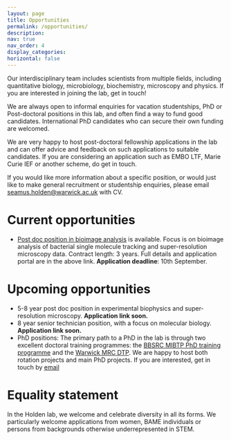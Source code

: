 ```yaml
---
layout: page
title: Opportunities
permalink: /opportunities/
description: 
nav: true
nav_order: 4
display_categories: 
horizontal: false
---
```

Our interdisciplinary team includes scientists from multiple fields, including quantitative biology, microbiology, biochemistry, microscopy and physics. If you are interested in joining the lab, get in touch!

We are always open to informal enquiries for vacation studentships, PhD or Post-doctoral positions in this lab, and often find a way to fund good candidates. International PhD candidates who can secure their own funding are welcomed.

We are very happy to host post-doctoral fellowship applications in the lab and can offer advice and feedback on such applications to suitable candidates. If you are considering an application such as EMBO LTF, Marie Curie IEF or another scheme, do get in touch.

If you would like more information about a specific position, or would just like to make general recruitment or studentship enquiries, please email [seamus.holden@warwick.ac.uk](seamus.holden@warwick.ac.uk) with CV.

# Current opportunities

- [Post doc position in bioimage analysis](https://warwick-careers.tal.net/vx/appcentre-ext/brand-4/candidate/so/pm/1/pl/3/opp/77-Research-Fellow-106343-0823/en-GB) is available. Focus is on bioimage analysis of bacterial single molecule tracking and super-resolution microscopy data. Contract length: 3 years. Full details and application portal are in the above link. **Application deadline**: 10th September. 



# Upcoming opportunities

- 5-8 year post doc position in experimental biophysics and super-resolution microscopy. **Application link soon.**
- 8 year senior technician position, with a focus on molecular biology.  **Application link soon.** 
- PhD positions: The primary path to a PhD in the lab is through two excellent doctoral training programmes: the [BBSRC MIBTP PhD training programme](https://warwick.ac.uk/fac/cross_fac/mibtp/) and the [Warwick MRC DTP](https://warwick.ac.uk/fac/sci/med/study/mrcdtp/). We are happy to host both rotation projects and main PhD projects. If you are interested, get in touch by [email](seamus.holden@warwick.ac.uk)


# Equality statement

In the Holden lab, we welcome and celebrate diversity in all its forms. We particularly welcome applications from women, BAME individuals or persons from backgrounds otherwise underrepresented in STEM.